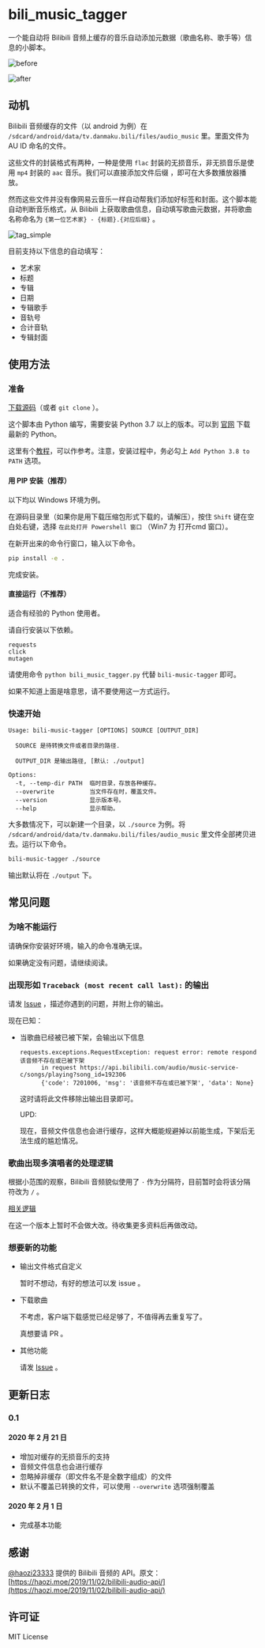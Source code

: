 # bili_music_tagger

一个能自动将 Bilibili 音频上缓存的音乐自动添加元数据（歌曲名称、歌手等）信息的小脚本。

![before](docs/before.png)

![after](docs/after.png)

## 动机

Bilibili 音频缓存的文件（以 android 为例）在 `/sdcard/android/data/tv.danmaku.bili/files/audio_music` 里。里面文件为 AU ID 命名的文件。

这些文件的封装格式有两种，一种是使用 `flac` 封装的无损音乐，非无损音乐是使用 `mp4` 封装的 `aac` 音乐。我们可以直接添加文件后缀 ，即可在大多数播放器播放。

然而这些文件并没有像网易云音乐一样自动帮我们添加好标签和封面。这个脚本能自动判断音乐格式，从 Bilibili 上获取歌曲信息，自动填写歌曲元数据，并将歌曲名称命名为 `{第一位艺术家} - {标题}.{对应后缀}` 。

![tag_simple](docs/tag_simple.png)

目前支持以下信息的自动填写：

- 艺术家
- 标题
- 专辑
- 日期
- 专辑歌手
- 音轨号
- 合计音轨
- 专辑封面

## 使用方法

### 准备

[下载源码](https://github.com/wlkz/bili_music_tagger/archive/master.zip)（或者 `git clone` ）。

这个脚本由 Python 编写，需要安装 Python 3.7 以上的版本。可以到 [官网](https://www.python.org/downloads/) 下载最新的 Python。

这里有个[教程](https://www.liaoxuefeng.com/wiki/1016959663602400/1016959856222624)，可以作参考。注意，安装过程中，务必勾上 `Add Python 3.8 to PATH` 选项。

#### 用 PIP 安装（推荐）

以下均以 Windows 环境为例。

在源码目录里（如果你是用下载压缩包形式下载的，请解压），按住 `Shift` 键在空白处右键，选择 `在此处打开 Powershell 窗口` （Win7 为 打开cmd 窗口）。

在新开出来的命令行窗口，输入以下命令。

```sh
pip install -e .
```

完成安装。

#### 直接运行（不推荐）

适合有经验的 Python 使用者。

请自行安装以下依赖。

```text
requests
click
mutagen
```

请使用命令 `python bili_music_tagger.py` 代替 `bili-music-tagger` 即可。

如果不知道上面是啥意思，请不要使用这一方式运行。

### 快速开始

```text
Usage: bili-music-tagger [OPTIONS] SOURCE [OUTPUT_DIR]

  SOURCE 是待转换文件或者目录的路径.

  OUTPUT_DIR 是输出路径, [默认: ./output]

Options:
  -t, --temp-dir PATH  临时目录，存放各种缓存。
  --overwrite          当文件存在时，覆盖文件。
  --version            显示版本号。
  --help               显示帮助。
```

大多数情况下，可以新建一个目录，以 `./source` 为例。将 `/sdcard/android/data/tv.danmaku.bili/files/audio_music` 里文件全部拷贝进去。运行以下命令。

```sh
bili-music-tagger ./source
```

输出默认将在 `./output` 下。

## 常见问题

### 为啥不能运行

请确保你安装好环境，输入的命令准确无误。

如果确定没有问题，请继续阅读。

### 出现形如 `Traceback (most recent call last):` 的输出

请发 [Issue](https://github.com/wlkz/bili_music_tagger/issues) ，描述你遇到的问题，并附上你的输出。

现在已知：

- 当歌曲已经被已被下架，会输出以下信息
  
  ```text
  requests.exceptions.RequestException: request error: remote respond 该音频不存在或已被下架
        in request https://api.bilibili.com/audio/music-service-c/songs/playing?song_id=192306
        {'code': 7201006, 'msg': '该音频不存在或已被下架', 'data': None}
  ```

  这时请将此文件移除出输出目录即可。

  UPD:

  现在，音频文件信息也会进行缓存，这样大概能规避掉以前能生成，下架后无法生成的尴尬情况。

### 歌曲出现多演唱者的处理逻辑

根据小范围的观察，Bilibili 音频貌似使用了 `·` 作为分隔符，目前暂时会将该分隔符改为 `/` 。

[相关逻辑](https://github.com/wlkz/bili_music_tagger/blob/master/bili_music_tagger.py#L121-L122)

在这一个版本上暂时不会做大改。待收集更多资料后再做改动。

<!-- 真的有包含  `·` 的歌手吗？  -->

### 想要新的功能

- 输出文件格式自定义
  
  暂时不想动，有好的想法可以发 issue 。

- 下载歌曲
  
  不考虑，客户端下载感觉已经足够了，不值得再去重复写了。

  真想要请 PR 。

- 其他功能

  请发 [Issue](https://github.com/wlkz/bili_music_tagger/issues) 。

## 更新日志

### 0.1

#### 2020 年 2 月 21 日

- 增加对缓存的无损音乐的支持
- 音频文件信息也会进行缓存
- 忽略掉非缓存（即文件名不是全数字组成）的文件
- 默认不覆盖已转换的文件，可以使用 `--overwrite` 选项强制覆盖

#### 2020 年 2 月 1 日

- 完成基本功能

## 感谢

[@haozi23333](https://github.com/haozi23333) 提供的 Bilibili 音频的 API。原文：[https://haozi.moe/2019/11/02/bilibili-audio-api/](https://haozi.moe/2019/11/02/bilibili-audio-api/)

## 许可证

MIT License
